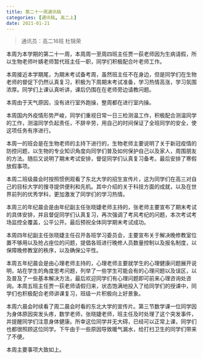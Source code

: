 ```yaml
---
title: 第二十一周通讯稿
categories: [通讯稿, 高二上]
date: 2021-01-21
---
```


> 通讯员：高二16班 杜锦荣

本周为本学期的第二十一周，本周周一至周四班主任贾一荻老师因为生病请假，所以生物老师叶婧老师暂代班主任一职，同学们积极配合叶老师工作。

本周接近本学期尾，为期末考试备考周，虽然班主任不在身边，但是同学们在生物老师的督促下仍然认真复习，积极为下周期末考试准备，学习热情高涨，学习氛围浓厚。同学们上课认真听讲，课后仍围在在老师旁边请教问题。

本周由于天气原因，没有进行室外跑操，整周都在进行室内操。

本周国内外疫情形势严峻，同学们重视日常一日三检测温工作，积极配合测温同学的工作，测温同学负起责任，不辞辛劳，用自己的时间保证了全班同学的安全，使这项任务有序进行。

本周一的班会是在生物老师的主持下进行的，生物老师主要说明了关于新冠疫情的防控问题，以生物的专业知识角度向同学们普及如何保护自己以及家人，周围朋友的方法。随后又说明了期末考试安排，督促同学们认真复习备考。最后安排了寒假放假事项。

本周二班级晨会时按照惯例观看了东北大学的招生宣传片，这为同学们在高三对自己的目标大学的搜寻提供便利和先机。其中介绍的关于科技方面的成就，以及在世界前列的优秀学科，更加激发了同学们的学习热情。

本周三的年纪晨会是由年纪副主任张晓婕老师主持的，张老师主要宣布了期末考试的具体安排，并且督促同学们认真复习，再次强调了考风考纪的问题，本次考试考场监控全覆盖，公平公开。最后预祝全体同学期末考试成功。

本周四年纪副主任张晓婕主任召开各班学习委员会，主要宣布关于解决晚修教室位置不够用以及抢占座位的问题，提倡各班进行晚修人员数量控制以及报名制度，以保障晚修教室的秩序，以及确保公平性。

本周五年纪晨会是由心理老师主持的，心理老师主要就学生的心理健康问题展开说明，站在学生的角度思考问题，列举了一些学生可能会有的心理问题以及误区，以及普及了一些基本解决方法，最后欢迎同学们有心理问题即可前来心理咨询处咨询。本周五班主任贾一荻老师请假归来，状态饱满地投入了给同学们的授课中，同学们也积极配合老师讲课复习，班级一片积极向上好景象。

本周六晨会时续看了周二晨会时看的东北大学的宣传片。第三节数学课一位同学因为身体原因突发头疼，数学老师，张晓婕老师，班主任及时处理了这个突发事件，并提醒同学们注意身体健康。所幸这位同学并无大碍，已经可以正常上课，同学们也都很照顾这位同学。下午由于一些原因导致暖气漏水，给打扫卫生的同学们带来了不便。

本周主要事项大致如上。
